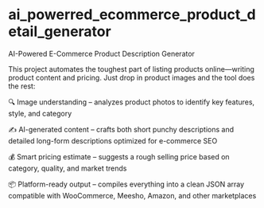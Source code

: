 # ai_powerred_ecommerce_product_detail_generator

AI-Powered E-Commerce Product Description Generator

This project automates the toughest part of listing products online—writing product content and pricing.
Just drop in product images and the tool does the rest:

🔍 Image understanding – analyzes product photos to identify key features, style, and category

✍️ AI-generated content – crafts both short punchy descriptions and detailed long-form descriptions optimized for e-commerce SEO

💰 Smart pricing estimate – suggests a rough selling price based on category, quality, and market trends

📦 Platform-ready output – compiles everything into a clean JSON array compatible with WooCommerce, Meesho, Amazon, and other marketplaces
